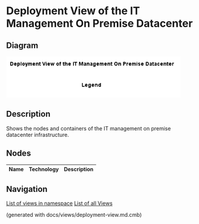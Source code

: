 # Deployment View of the IT Management On Premise Datacenter

## Diagram
![Deployment View of the IT Management On Premise Datacenter](../../../mybank/it-management/onprem/deployment-view.png)

## Description
Shows the nodes and containers of the IT management on premise datacenter infrastructure.

## Nodes
| Name | Technology | Description |
|---|---|---|


## Navigation
[List of views in namespace](./views-in-namespace.md)
[List of all Views](../../../views.md)

(generated with docs/views/deployment-view.md.cmb)
